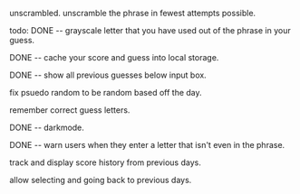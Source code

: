 unscrambled. unscramble the phrase in fewest attempts possible.

todo:
 DONE -- grayscale letter that you have used out of the phrase in your guess.

 DONE -- cache your score and guess into local storage.

 DONE -- show all previous guesses below input box.

 fix psuedo random to be random based off the day.

 remember correct guess letters.

 DONE -- darkmode.

 DONE -- warn users when they enter a letter that isn't even in the phrase.

 track and display score history from previous days.

 allow selecting and going back to previous days.